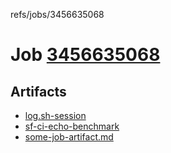 refs/jobs/3456635068

# Job [3456635068](https://github.com/rokmoln/support-firecloud/runs/3456635068?check_suite_focus=true)

## Artifacts

* [log.sh-session](log.sh-session)
* [sf-ci-echo-benchmark](sf-ci-echo-benchmark)
* [some-job-artifact.md](some-job-artifact.md)

